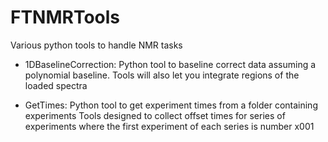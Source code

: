 # FTNMRTools

Various python tools to handle NMR tasks

- 1DBaselineCorrection:
Python tool to baseline correct data assuming a polynomial baseline.
Tools will also let you integrate regions of the loaded spectra

- GetTimes:
Python tool to get experiment times from a folder containing experiments
Tools designed to collect offset times for series of experiments where the first experiment of each series is number x001
